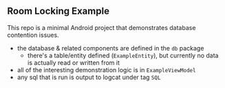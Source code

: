 ## Room Locking Example

This repo is a minimal Android project that demonstrates database contention issues.

- the database & related components are defined in the `db` package
  - there's a table/entity defined (`ExampleEntity`), but currently no data is actually read or written from it
- all of the interesting demonstration logic is in `ExampleViewModel`
- any sql that is run is output to logcat under tag `SQL`
